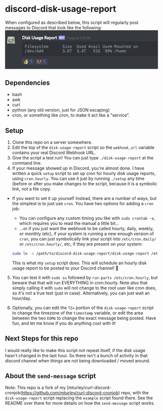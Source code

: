 # discord-disk-usage-report

When configured as described below, this script will regularly post messages to Discord that look like the following:
![screenshot](https://raw.githubusercontent.com/mturley/curl-discord-cronjob/master/screenshot.png)

## Dependencies

* bash
* awk
* curl
* python (any old version, just for JSON escaping)
* cron, or something like cron, to make it act like a "service".

## Setup

1. Clone this repo on a server somewhere.
2. Edit the top of the `disk-usage-report` script so the `webhook_url` variable contains your real Discord Webhook URL.
3. Give the script a test run! You can just type `./disk-usage-report` at the command line.
4. If your message showed up in Discord, you're almost done. I have written a quick `setup` script to set up cron for hourly disk usage reports, using `cron.hourly`. You can use it just by running `./setup` any time (before or after you make changes to the script, because it is a symbolic link, not a file copy.

* If you want to set it up yourself instead, there are a number of ways, but the simplest is to just use `cron`. You have two options for adding a `cron` job:
   - You can configure any custom timing you like with `sudo crontab -e`, which requires you to read the manual a little bit...
   - ...or if you just want the webhook to be called hourly, daily, weekly, or monthly (etc), if your system is running a new enough version of `cron`, you can just symbolically link your script into `/etc/cron.daily/` or `/etc/cron.hourly/`, etc, if they are present on your system:

   ```sh
   sudo ln -s /path/to/discord-disk-usage-report/disk-usage-report /etc/cron.hourly/
   ```

   This is what my `setup` script does. This will schedule an hourly disk usage report to be posted to your Discord channel! 🎉

5. You can test it with `sudo su` followed by `run-parts /etc/cron.hourly`, but beware that that will run EVERYTHING in cron.hourly. Note also that simply calling it with `sudo` will not change to the root user like cron does, so it's not a true test (just in case). Alternatively, you can just wait an hour/day.

6. Optionally, you can edit the `TZ=` portion of the `disk-usage-report` script to change the timezone of the `timestamp` variable, or edit the area between the two `EOM`s to change the exact message being posted. Have fun, and let me know if you do anything cool with it!

## Next Steps for this repo

I would really like to make this script not repeat itself, if the disk usage hasn't changed in the last hour. So there isn't a bunch of activity in that discord channel when things are not being downloaded / moved around.

## About the `send-message` script

Note: This repo is a fork of my [mturley/curl-discord-cronjob(https://github.com/mturley/curl-discord-cronjob) repo, with the `disk-usage-report` script replacing the `example` script found there. See the README over there for more details on how the `send-message` script works.

